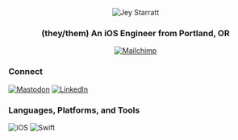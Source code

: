 <p align="center">
  <img src="https://user-images.githubusercontent.com/14265046/182035968-233089c5-1210-4531-8dc7-8b8716452499.png" alt="Jey Starratt"/>
</p>
<h3 align="center">(they/them) An iOS Engineer from Portland, OR</h3>
<p align="center">
  <a href="https://mailchimp.com" target="_blank"><img src="https://img.shields.io/badge/mailchimp-%23FFE01B.svg?&style=for-the-badge&logo=mailchimp&logoColor=black" alt="Mailchimp"/></a>
</p>

<h3 align="left">Connect</h3>
<a href="https://mastodon.social/@jeystarratt" target="_blank"><img src="https://img.shields.io/badge/mastodon-%231DA1F2.svg?&style=for-the-badge&logo=mastodon&logoColor=white" alt="Mastodon"/></a>
<a href="https://linkedin.com/in/jeystarratt/" target="_blank"><img src="https://img.shields.io/badge/linkedin-%230077B5.svg?&style=for-the-badge&logo=linkedin&logoColor=white" alt="LinkedIn"/></a>

<h3 align="left">Languages, Platforms, and Tools</h3>
<p align="left">
  <img src="https://img.shields.io/badge/iOS-000000?logo=ios&logoColor=white&style=for-the-badge" alt="iOS">
  <img src="https://img.shields.io/badge/swift-%23FA7343.svg?&style=for-the-badge&logo=swift&logoColor=white" alt="Swift">
</p>
